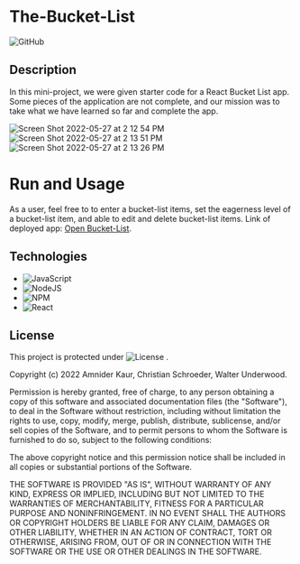 # The-Bucket-List

![GitHub](https://img.shields.io/badge/TheBucketList-C71D23?style=for-the-badge&logo=github&logoColor=white)


## Description

In this mini-project, we were  given starter code for a React Bucket List app. Some pieces of the application are not complete, and our mission was to take what we have learned so far and complete the app.

![Screen Shot 2022-05-27 at 2 12 54 PM](https://user-images.githubusercontent.com/99919050/170790372-161caea9-80f4-4f83-9e33-ba282686cc8b.png)
![Screen Shot 2022-05-27 at 2 13 51 PM](https://user-images.githubusercontent.com/99919050/170790375-0ddcbc43-5380-4d49-9ad9-86f86058b866.png)
![Screen Shot 2022-05-27 at 2 13 26 PM](https://user-images.githubusercontent.com/99919050/170790391-a2bf8747-ea0d-433d-ab20-749b8291516e.png)


# Run and Usage
As a user, feel free to to enter a bucket-list items, set the eagerness level of a bucket-list item, and able to edit and delete bucket-list items.
Link  of  deployed app: [Open Bucket-List](https://cmwschroeder.github.io/bucket-list/).

## Technologies

- ![JavaScript](https://img.shields.io/badge/javascript-%23323330.svg?style=for-the-badge&logo=javascript&logoColor=%23F7DF1E)
- ![NodeJS](https://img.shields.io/badge/node.js-6DA55F?style=for-the-badge&logo=node.js&logoColor=white)
- ![NPM](https://img.shields.io/badge/NPM-%23000000.svg?style=for-the-badge&logo=npm&logoColor=white)
- ![React](https://img.shields.io/badge/react-%2320232a.svg?style=for-the-badge&logo=react&logoColor=%2361DAFB)


## License
 This project is protected under ![License](https://img.shields.io/badge/license-MIT-black?style=for-the-badge&logo=github&logoColor=white) . 

Copyright (c) 2022 Amnider Kaur, Christian Schroeder,  Walter Underwood. 

Permission is hereby granted, free of charge, to any person obtaining a copy of this software and associated documentation files (the "Software"), to deal in the Software without restriction, including without limitation the rights to use, copy, modify, merge, publish, distribute, sublicense, and/or sell copies of the Software, and to permit persons to whom the Software is furnished to do so, subject to the following conditions:

The above copyright notice and this permission notice shall be included in all copies or substantial portions of the Software.

THE SOFTWARE IS PROVIDED "AS IS", WITHOUT WARRANTY OF ANY KIND, EXPRESS OR IMPLIED, INCLUDING BUT NOT LIMITED TO THE WARRANTIES OF MERCHANTABILITY, FITNESS FOR A PARTICULAR PURPOSE AND NONINFRINGEMENT. IN NO EVENT SHALL THE AUTHORS OR COPYRIGHT HOLDERS BE LIABLE FOR ANY CLAIM, DAMAGES OR OTHER LIABILITY, WHETHER IN AN ACTION OF CONTRACT, TORT OR OTHERWISE, ARISING FROM, OUT OF OR IN CONNECTION WITH THE SOFTWARE OR THE USE OR OTHER DEALINGS IN THE SOFTWARE.

